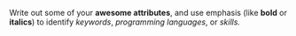 Write out some of your __awesome attributes__, and use emphasis (like **bold** or **italics**) to identify _keywords_, *programming languages*, or *skills.*
